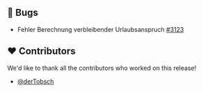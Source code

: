 ## 🐞 Bugs

- Fehler Berechnung verbleibender Urlaubsanspruch [#3123](https://github.com/synyx/urlaubsverwaltung/issues/3123)

## ❤️ Contributors

We'd like to thank all the contributors who worked on this release!

- [@derTobsch](https://github.com/derTobsch)
